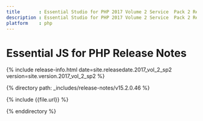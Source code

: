 ```yaml
---
title		: Essential Studio for PHP 2017 Volume 2 Service  Pack 2 Release Notes
description	: Essential Studio for PHP 2017 Volume 2 Service  Pack 2 Release Notes
platform	: php
---
```


# Essential JS for PHP Release Notes

{% include release-info.html date=site.releasedate.2017_vol_2_sp2 version=site.version.2017_vol_2_sp2 %} 

{% directory path: _includes/release-notes/v15.2.0.46 %}

{% include {{file.url}} %}

{% enddirectory %}